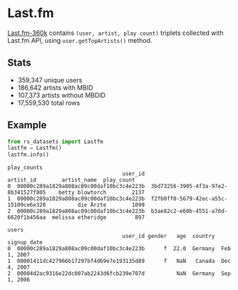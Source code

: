 # Last.fm

[Last.fm-360k](http://ocelma.net/MusicRecommendationDataset/lastfm-360K.html) 
contains `(user, artist, play count)` triplets collected with Last.fm API,
using `user.getTopArtists()` method.

## Stats

- 359,347 unique users
- 186,642 artists with MBID
- 107,373 artists without MBDID
- 17,559,530 total rows

## Example
```python
from rs_datasets import Lastfm
lastfm = Lastfm()
lastfm.info()
```
```text
play_counts
                                    user_id                             artist_id        artist_name  play_count
0  00000c289a1829a808ac09c00daf10bc3c4e223b  3bd73256-3905-4f3a-97e2-8b341527f805    betty blowtorch        2137
1  00000c289a1829a808ac09c00daf10bc3c4e223b  f2fb0ff0-5679-42ec-a55c-15109ce6e320          die Ärzte        1099
2  00000c289a1829a808ac09c00daf10bc3c4e223b  b3ae82c2-e60b-4551-a76d-6620f1b456aa  melissa etheridge         897

users
                                    user_id gender   age  country  signup_date
0  00000c289a1829a808ac09c00daf10bc3c4e223b      f  22.0  Germany  Feb 1, 2007
1  00001411dc427966b17297bf4d69e7e193135d89      f   NaN   Canada  Dec 4, 2007
2  00004d2ac9316e22dc007ab2243d6fcb239e707d          NaN  Germany  Sep 1, 2006
```